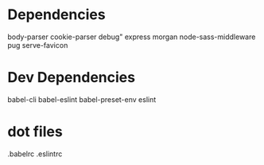 # Dependencies #
body-parser
cookie-parser
debug"
express
morgan
node-sass-middleware
pug
serve-favicon

# Dev Dependencies #
babel-cli
babel-eslint
babel-preset-env
eslint

# dot files #
.babelrc
.eslintrc